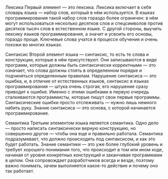 Лексика
Первый элемент — это лексика. Лексика включает в себя словарь языка — набор слов, который в нём используется. В языках программирования такой набор слов гораздо более ограничен: в нём могут использоваться несколько десятков слов и спецсимволов против десятков тысяч слов в естественном языке. С другой стороны, выучить лексику языков программирования, а значит и усвоить его основы, гораздо проще. Ключевые слова учатся в процессе обучения и очень похожи во многих языках.

Синтаксис
Второй элемент языка — синтаксис, то есть те слова и конструкции, которые в нём присутствуют. Они записываются в виде программ, которые должны быть синтаксически корректными — это означает, что слова должны стоять в определенном порядке и подчиняться определенным правилам. Нарушение синтаксиса — это ошибка, и, в отличие от естественных языков, синтаксис в языках программирования — штука очень строгая, его нарушение сразу приводит к ошибке. Именно с этими ошибками в первую очередь сталкиваются программисты, которые пишут свои первые программы. Синтаксические ошибки просто отслеживать — нужно лишь немного набить руку. Знание синтаксиса — это основа, с которой начинается программирование.

Семантика
Третьим элементом языка является семантика. Одно дело — просто написать синтаксически верную конструкцию, но совершенно другое — чтобы она еще и правильно работала. Семантика подразумевает, что должно происходить под синтаксисом, и как это будет работать. Знание семантики — это уже более глубокий уровень и требует хорошего понимания того, что происходит в том или ином коде, начиная от уровня конкретных конструкций и заканчивая программами в целом. Она сопровождает разработчиков всегда и везде, поэтому важно понимать, зачем выполняется какое-то действие и почему оно так работает.